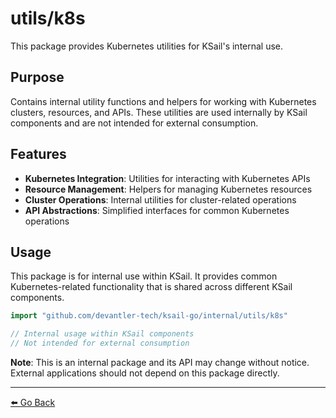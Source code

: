 # utils/k8s

This package provides Kubernetes utilities for KSail's internal use.

## Purpose

Contains internal utility functions and helpers for working with Kubernetes clusters, resources, and APIs. These utilities are used internally by KSail components and are not intended for external consumption.

## Features

- **Kubernetes Integration**: Utilities for interacting with Kubernetes APIs
- **Resource Management**: Helpers for managing Kubernetes resources
- **Cluster Operations**: Internal utilities for cluster-related operations
- **API Abstractions**: Simplified interfaces for common Kubernetes operations

## Usage

This package is for internal use within KSail. It provides common Kubernetes-related functionality that is shared across different KSail components.

```go
import "github.com/devantler-tech/ksail-go/internal/utils/k8s"

// Internal usage within KSail components
// Not intended for external consumption
```

**Note**: This is an internal package and its API may change without notice. External applications should not depend on this package directly.

---

[⬅️ Go Back](../README.md)
